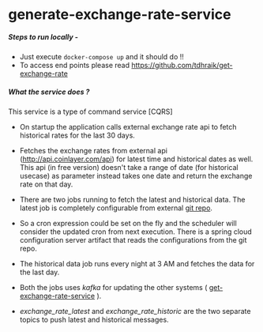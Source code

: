 # generate-exchange-rate-service

##### Steps to run locally - 

-   Just execute `docker-compose up` and it should do !!
-   To access end points please read https://github.com/tdhraik/get-exchange-rate

##### What the service does ?

This service is a type of command service [CQRS]

- On startup the application calls external exchange rate api to fetch historical rates for the last 30 days.

- Fetches the exchange rates from external api (http://api.coinlayer.com/api) for latest time and historical dates as well.
  This api (in free version) doesn't take a range of date (for historical usecase) as parameter instead takes one date and return the exchange rate on
  that day.
  
- There are two jobs running to fetch the latest and historical data. The latest job is completely configurable from external
  [git repo](https://github.com/tdhraik/configurations). 

- So a cron expression could be set on the fly and the scheduler will consider the updated cron from next execution. There 
  is a spring cloud configuration server artifact that reads the configurations from the git repo.
  
- The historical data job runs every night at 3 AM and fetches the data for the last day.

- Both the jobs uses *kafka* for updating the other systems ( [get-exchange-rate-service](https://github.com/tdhraik/get-exchange-rate) ).

- *exchange_rate_latest* and *exchange_rate_historic* are the two separate topics to push latest and historical messages.     
  

